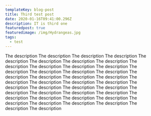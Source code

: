 ```yaml
---
templateKey: blog-post
title: Third test post
date: 2020-01-16T09:41:00.296Z
description: IT is third one
featuredpost: true
featuredimage: /img/Hydrangeas.jpg
tags:
  - test
---
```

The description The description The description The description The description The description The description The description The description The description The description The description The description The description The description The description The description The description The description The description The description The description The description The description The description The description The description The description The description The description The description The description The description The description The description The description The description The description The description The description The description The description
